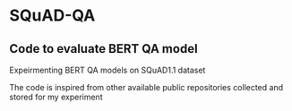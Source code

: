 # SQuAD-QA 
## Code to evaluate BERT QA model
Expeirmenting BERT QA models on SQuAD1.1 dataset

The code is inspired from other available public repositories collected and stored for my experiment
